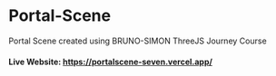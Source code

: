 # Portal-Scene
 Portal Scene created using BRUNO-SIMON ThreeJS Journey Course

#### Live Website: https://portalscene-seven.vercel.app/
